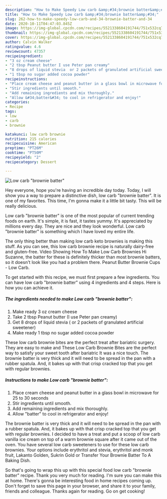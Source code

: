 ```yaml
---
description: "How to Make Speedy Low carb &amp;#34;brownie batter&amp;#34;"
title: "How to Make Speedy Low carb &amp;#34;brownie batter&amp;#34;"
slug: 262-how-to-make-speedy-low-carb-and-34-brownie-batter-and-34
date: 2020-10-11T04:47:03.845Z
image: https://img-global.cpcdn.com/recipes/5521338604191744/751x532cq70/low-carb-brownie-batter-recipe-main-photo.jpg
thumbnail: https://img-global.cpcdn.com/recipes/5521338604191744/751x532cq70/low-carb-brownie-batter-recipe-main-photo.jpg
cover: https://img-global.cpcdn.com/recipes/5521338604191744/751x532cq70/low-carb-brownie-batter-recipe-main-photo.jpg
author: Calvin Walker
ratingvalue: 4.6
reviewcount: 47357
recipeingredient:
- "3 oz cream cheese"
- "2 tbsp Peanut butter I use Peter pan creamy"
- "8 drops of liquid stevia  or 2 packets of granulated artificial sweetener"
- "1 tbsp no sugar added cocoa powder"
recipeinstructions:
- "Place cream cheese and peanut butter in a glass bowl in microwave for 25 to 30 seconds"
- "Stir ingredients until smooth."
- "Add remaining ingredients and mix thoroughly."
- "Allow &#34;batter&#34; to cool in refrigerator and enjoy!"
categories:
- Recipe
tags:
- low
- carb
- brownie

katakunci: low carb brownie 
nutrition: 215 calories
recipecuisine: American
preptime: "PT26M"
cooktime: "PT50M"
recipeyield: "2"
recipecategory: Dessert

---
```



![Low carb &#34;brownie batter&#34;](https://img-global.cpcdn.com/recipes/5521338604191744/751x532cq70/low-carb-brownie-batter-recipe-main-photo.jpg)

Hey everyone, hope you're having an incredible day today. Today, I will show you a way to prepare a distinctive dish, low carb &#34;brownie batter&#34;. It is one of my favorites. This time, I'm gonna make it a little bit tasty. This will be really delicious.

Low carb &#34;brownie batter&#34; is one of the most popular of current trending foods on earth. It's simple, it is fast, it tastes yummy. It's appreciated by millions every day. They are nice and they look wonderful. Low carb &#34;brownie batter&#34; is something which I have loved my entire life.

The only thing better than making low carb keto brownies is making this stuff. As you can see, this low carb brownie recipe is naturally dairy-free and gluten-free. Video Showing How To Make Low Carb Brownies Hi Suzanne, the batter for these is definitely thicker than most brownie batters, so it doesn&#39;t look like you had a problem there. Peanut Butter Brownie Cups - Low Carb.


To get started with this recipe, we must first prepare a few ingredients. You can have low carb &#34;brownie batter&#34; using 4 ingredients and 4 steps. Here is how you can achieve it.

<!--inarticleads1-->

##### The ingredients needed to make Low carb &#34;brownie batter&#34;:

1. Make ready 3 oz cream cheese
1. Take 2 tbsp Peanut butter (I use Peter pan creamy)
1. Get 8 drops of liquid stevia ( or 2 packets of granulated artificial sweetener)
1. Make ready 1 tbsp no sugar added cocoa powder


These low carb brownie bites are the perfect treat after bariatric surgery. They are easy to make and These Low Carb Brownie Bites are the perfect way to satisfy your sweet tooth after bariatric It was a nice touch. The brownie batter is very thick and it will need to be spread in the pan with a rubber spatula. And, it bakes up with that crisp cracked top that you get with regular brownies. 

<!--inarticleads2-->

##### Instructions to make Low carb &#34;brownie batter&#34;:

1. Place cream cheese and peanut butter in a glass bowl in microwave for 25 to 30 seconds
1. Stir ingredients until smooth.
1. Add remaining ingredients and mix thoroughly.
1. Allow &#34;batter&#34; to cool in refrigerator and enjoy!


The brownie batter is very thick and it will need to be spread in the pan with a rubber spatula. And, it bakes up with that crisp cracked top that you get with regular brownies. I decided to have a treat and put a scoop of low carb vanilla ice cream on top of a warm brownie square after it came out of the oven. You have several low carb sweeteners to use for these low carb brownies. Your options include erythritol and stevia, erythritol and monk fruit, Lakanto Golden, Sukrin Gold or Transfer Your Brownie Batter To A Baking Dish. 

So that's going to wrap this up with this special food low carb &#34;brownie batter&#34; recipe. Thank you very much for reading. I'm sure you can make this at home. There's gonna be interesting food in home recipes coming up. Don't forget to save this page in your browser, and share it to your family, friends and colleague. Thanks again for reading. Go on get cooking!
